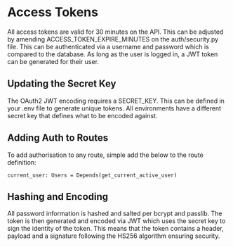 # Access Tokens
All access tokens are valid for 30 minutes on the API. This can be adjusted by amending ACCESS_TOKEN_EXPIRE_MINUTES on the auth/security.py file. This can be authenticated via a username and password which is compared to the database. As long as the user is logged in, a JWT token can be generated for their user.

## Updating the Secret Key
The OAuth2 JWT encoding requires a SECRET_KEY. This can be defined in your .env file to generate unique tokens. All environments have a different secret key that defines what to be encoded against.

## Adding Auth to Routes
To add authorisation to any route, simple add the below to the route definition:
```shell
current_user: Users = Depends(get_current_active_user)
```

## Hashing and Encoding
All password information is hashed and salted per bcrypt and passlib. The token is then generated and encoded via JWT which uses the secret key to sign the identity of the token. This means that the token contains a header, payload and a signature following the HS256 algorithm ensuring security.